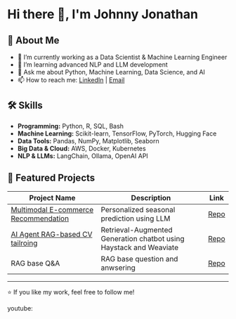 # Hi there 👋, I'm Johnny Jonathan

## 🚀 About Me
- 🔭 I’m currently working as a Data Scientist & Machine Learning Engineer
- 🌱 I’m learning advanced NLP and LLM development
- 💬 Ask me about Python, Machine Learning, Data Science, and AI
- 📫 How to reach me: [LinkedIn](https://www.linkedin.com/in/johnny941/) | [Email](mailto:johnnyjonathan008@gmail.com)

## 🛠 Skills
- **Programming:** Python, R, SQL, Bash  
- **Machine Learning:** Scikit-learn, TensorFlow, PyTorch, Hugging Face  
- **Data Tools:** Pandas, NumPy, Matplotlib, Seaborn  
- **Big Data & Cloud:** AWS, Docker, Kubernetes  
- **NLP & LLMs:** LangChain, Ollama, OpenAI API

## 📂 Featured Projects
| Project Name | Description | Link |
|--------------|-------------|------|
| [Multimodal E-commerce Recommendation](https://github.com/jjjonathan96/multimodal_LLM_Ecommerce_recommendation) | Personalized seasonal prediction using LLM | [Repo](https://github.com/jjjonathan96/multimodal_LLM_Ecommerce_recommendation)|
| [AI Agent RAG-based CV tailroing](https://github.com/jjjonathan96/Agent-based-RAG-system-for-CV-tailoring-and-ATS-checking) | Retrieval-Augmented Generation chatbot using Haystack and Weaviate | [Repo](https://github.com/jjjonathan96/Agent-based-RAG-system-for-CV-tailoring-and-ATS-checking) |
|RAG base Q&A|RAG base question and anwsering|[Repo](https://github.com/jjjonathan96/Past-paper-Q-A-using-LLM-and-Langchain)|

---

⭐️ If you like my work, feel free to follow me!

youtube:
